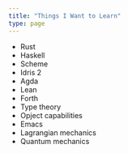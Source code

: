 ```yaml
---
title: "Things I Want to Learn"
type: page
---
```



- Rust
- Haskell
- Scheme
- Idris 2
- Agda
- Lean
- Forth
- Type theory
- Opject capabilities
- Emacs
- Lagrangian mechanics
- Quantum mechanics
